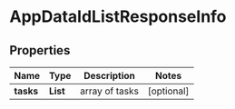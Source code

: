 # AppDataIdListResponseInfo


## Properties

| Name | Type | Description | Notes |
|------------ | ------------- | ------------- | -------------|
**tasks** | **List<AppDataIdListTaskInfo>** | array of tasks |[optional]|